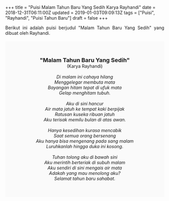 +++
title = "Puisi Malam Tahun Baru Yang Sedih Karya Rayhandi"
date = 2018-12-31T06:11:00Z
updated = 2019-01-03T09:09:13Z
tags = ["Puisi", "Rayhandi", "Puisi Tahun Baru"]
draft = false
+++

<div dir="ltr" style="text-align: left;" trbidi="on"><div style="text-align: justify;">Berikut ini adalah puisi berjudul "Malam Tahun Baru Yang Sedih" yang dibuat oleh Rayhandi. </div><br /><div style="background: #FAFAFA; font-size: 14px; height: auto; margin: 0 auto; padding: 50px; text-align: center; width: auto;"><span style="font-size: 18px;"><b>"Malam Tahun Baru Yang Sedih"</b></span><br />(Karya Rayhandi) <br /><br /><i>Di malam ini cahaya hilang</i><br /><i>Menggelegar membuta mata</i><br /><i>Bayangan hitam tepat di ufuk mata</i><br /><i>Gelap menghitam tubuh.</i><br /><br /><i>Aku di sini hancur</i><br /><i>Air mata jatuh ke tempat kaki berpijak</i><br /><i>Ratusan kuseka ribuan jatuh</i><br /><i>Aku terisak memilu bulan di atas awan.</i><br /><br /><i>Hanya kesedihan kurasa mencabik</i><br /><i>Saat semua orang bersenang</i><br /><i>Aku hanya bisa mengenang pada sang malam</i><br /><i>Luruhkanlah hingga duka ini kosong.</i><br /><br /><i>Tuhan tolong aku di bawah sini</i><br /><i>Aku merintih berteriak di subuh malam</i><br /><i>Aku sendiri di sini mengais air mata</i><br /><i>Adakah yang mau menolong aku?</i><br /><i>Selamat tahun baru sahabat.</i> </div></div>

